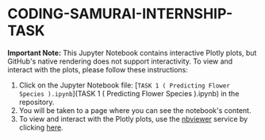 # CODING-SAMURAI-INTERNSHIP-TASK
**Important Note:** This Jupyter Notebook contains interactive Plotly plots, but GitHub's native rendering does not support interactivity. To view and interact with the plots, please follow these instructions:

1. Click on the Jupyter Notebook file: [`TASK 1 ( Predicting Flower Species ).ipynb`](TASK 1 ( Predicting Flower Species ).ipynb) in the repository.
2. You will be taken to a page where you can see the notebook's content.
3. To view and interact with the Plotly plots, use the [nbviewer](https://nbviewer.jupyter.org/) service by clicking [here](https://nbviewer.jupyter.org/github/yourusername/CODING-SAMURAI-INTERNSHIP-TASK/blob/main/iris_data_prediction.ipynb).
